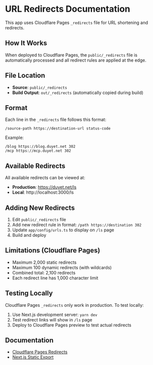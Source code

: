 # URL Redirects Documentation

This app uses Cloudflare Pages `_redirects` file for URL shortening and redirects.

## How It Works

When deployed to Cloudflare Pages, the `public/_redirects` file is automatically processed and all redirect rules are applied at the edge.

## File Location

- **Source**: `public/_redirects`
- **Build Output**: `out/_redirects` (automatically copied during build)

## Format

Each line in the `_redirects` file follows this format:

```
/source-path https://destination-url status-code
```

Example:

```
/blog https://blog.duyet.net 302
/mcp https://mcp.duyet.net 302
```

## Available Redirects

All available redirects can be viewed at:

- **Production**: https://duyet.net/ls
- **Local**: http://localhost:3000/ls

## Adding New Redirects

1. Edit `public/_redirects` file
2. Add new redirect rule in format: `/path https://destination 302`
3. Update `app/config/urls.ts` to display on `/ls` page
4. Build and deploy

## Limitations (Cloudflare Pages)

- Maximum 2,000 static redirects
- Maximum 100 dynamic redirects (with wildcards)
- Combined total: 2,100 redirects
- Each redirect line has 1,000 character limit

## Testing Locally

Cloudflare Pages `_redirects` only work in production. To test locally:

1. Use Next.js development server: `yarn dev`
2. Test redirect links will show in `/ls` page
3. Deploy to Cloudflare Pages preview to test actual redirects

## Documentation

- [Cloudflare Pages Redirects](https://developers.cloudflare.com/pages/configuration/redirects/)
- [Next.js Static Export](https://nextjs.org/docs/advanced-features/static-html-export)
